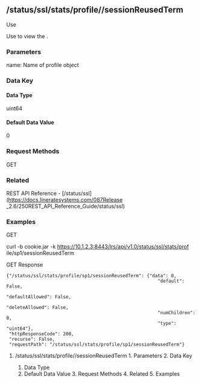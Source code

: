 ## /status/ssl/stats/profile/<name>/sessionReusedTerm

Use

Use to view the .

### Parameters

name: Name of profile object

### Data Key

#### Data Type

uint64

#### Default Data Value

0

### Request Methods

GET

### Related

REST API Reference - [/status/ssl](https://docs.lineratesystems.com/087Release
_2.6/250REST_API_Reference_Guide/status/ssl)

### Examples

GET

curl -b cookie.jar -k https://10.1.2.3:8443/lrs/api/v1.0/status/ssl/stats/prof
ile/sp1/sessionReusedTerm

GET Response

    
    {"/status/ssl/stats/profile/sp1/sessionReusedTerm": {"data": 0,
                                                            "default": False,
                                                            "defaultAllowed": False,
                                                            "deleteAllowed": False,
                                                            "numChildren": 0,
                                                            "type": "uint64"},
     "httpResponseCode": 200,
     "recurse": False,
     "requestPath": "/status/ssl/stats/profile/sp1/sessionReusedTerm"}
    

  1. /status/ssl/stats/profile/<name>/sessionReusedTerm
    1. Parameters
    2. Data Key
      1. Data Type
      2. Default Data Value
    3. Request Methods
    4. Related
    5. Examples

